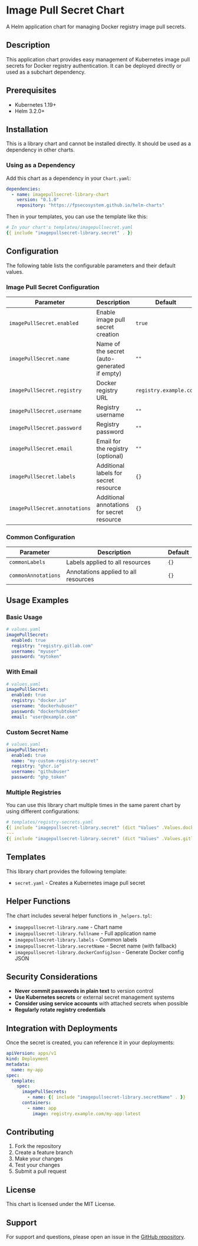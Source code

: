 # Image Pull Secret Chart

A Helm application chart for managing Docker registry image pull secrets.

## Description

This application chart provides easy management of Kubernetes image pull secrets for Docker registry authentication. It can be deployed directly or used as a subchart dependency.

## Prerequisites

- Kubernetes 1.19+
- Helm 3.2.0+

## Installation

This is a library chart and cannot be installed directly. It should be used as a dependency in other charts.

### Using as a Dependency

Add this chart as a dependency in your `Chart.yaml`:

```yaml
dependencies:
  - name: imagepullsecret-library-chart
    version: "0.1.0"
    repository: "https://fpsecosystem.github.io/helm-charts"
```

Then in your templates, you can use the template like this:

```yaml
# In your chart's templates/imagepullsecret.yaml
{{ include "imagepullsecret-library.secret" . }}
```

## Configuration

The following table lists the configurable parameters and their default values.

### Image Pull Secret Configuration

| Parameter | Description | Default |
|-----------|-------------|---------|
| `imagePullSecret.enabled` | Enable image pull secret creation | `true` |
| `imagePullSecret.name` | Name of the secret (auto-generated if empty) | `""` |
| `imagePullSecret.registry` | Docker registry URL | `registry.example.com` |
| `imagePullSecret.username` | Registry username | `""` |
| `imagePullSecret.password` | Registry password | `""` |
| `imagePullSecret.email` | Email for the registry (optional) | `""` |
| `imagePullSecret.labels` | Additional labels for secret resource | `{}` |
| `imagePullSecret.annotations` | Additional annotations for secret resource | `{}` |

### Common Configuration

| Parameter | Description | Default |
|-----------|-------------|---------|
| `commonLabels` | Labels applied to all resources | `{}` |
| `commonAnnotations` | Annotations applied to all resources | `{}` |

## Usage Examples

### Basic Usage

```yaml
# values.yaml
imagePullSecret:
  enabled: true
  registry: "registry.gitlab.com"
  username: "myuser"
  password: "mytoken"
```

### With Email

```yaml
# values.yaml
imagePullSecret:
  enabled: true
  registry: "docker.io"
  username: "dockerhubuser"
  password: "dockerhubtoken"
  email: "user@example.com"
```

### Custom Secret Name

```yaml
# values.yaml
imagePullSecret:
  enabled: true
  name: "my-custom-registry-secret"
  registry: "ghcr.io"
  username: "githubuser"
  password: "ghp_token"
```

### Multiple Registries

You can use this library chart multiple times in the same parent chart by using different configurations:

```yaml
# templates/registry-secrets.yaml
{{ include "imagepullsecret-library.secret" (dict "Values" .Values.dockerHub "Chart" .Chart "Release" .Release) }}
---
{{ include "imagepullsecret-library.secret" (dict "Values" .Values.gitlab "Chart" .Chart "Release" .Release) }}
```

## Templates

This library chart provides the following template:

- `secret.yaml` - Creates a Kubernetes image pull secret

## Helper Functions

The chart includes several helper functions in `_helpers.tpl`:

- `imagepullsecret-library.name` - Chart name
- `imagepullsecret-library.fullname` - Full application name
- `imagepullsecret-library.labels` - Common labels
- `imagepullsecret-library.secretName` - Secret name (with fallback)
- `imagepullsecret-library.dockerConfigJson` - Generate Docker config JSON

## Security Considerations

- **Never commit passwords in plain text** to version control
- **Use Kubernetes secrets** or external secret management systems
- **Consider using service accounts** with attached secrets when possible
- **Regularly rotate registry credentials**

## Integration with Deployments

Once the secret is created, you can reference it in your deployments:

```yaml
apiVersion: apps/v1
kind: Deployment
metadata:
  name: my-app
spec:
  template:
    spec:
      imagePullSecrets:
        - name: {{ include "imagepullsecret-library.secretName" . }}
      containers:
        - name: app
          image: registry.example.com/my-app:latest
```

## Contributing

1. Fork the repository
2. Create a feature branch
3. Make your changes
4. Test your changes
5. Submit a pull request

## License

This chart is licensed under the MIT License.

## Support

For support and questions, please open an issue in the [GitHub repository](https://github.com/fpsecosystem/helm-charts).

